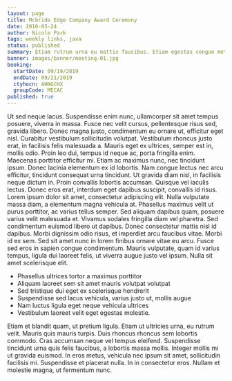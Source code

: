 ```yaml
---
layout: page
title: Mcbride Edge Company Award Ceremony
date: 2016-05-24
author: Nicole Park
tags: weekly links, java
status: published
summary: Etiam rutrum urna eu mattis faucibus. Etiam egestas congue metus.
banner: images/banner/meeting-01.jpg
booking:
  startDate: 09/19/2019
  endDate: 09/21/2019
  ctyhocn: AHNGCHX
  groupCode: MECAC
published: true
---
```

Ut sed neque lacus. Suspendisse enim nunc, ullamcorper sit amet tempus posuere, viverra in massa. Fusce nec velit cursus, pellentesque risus sed, gravida libero. Donec magna justo, condimentum eu ornare ut, efficitur eget nisl. Curabitur vestibulum sollicitudin volutpat. Vestibulum rhoncus justo erat, in facilisis felis malesuada a. Mauris eget ex ultrices, semper est in, mollis odio. Proin leo dui, tempus id neque ac, porta fringilla enim. Maecenas porttitor efficitur mi. Etiam ac maximus nunc, nec tincidunt ipsum. Donec lacinia elementum ex id lobortis. Nam congue lectus nec arcu efficitur, tincidunt consequat urna tincidunt. Ut gravida diam nisl, in facilisis neque dictum in. Proin convallis lobortis accumsan.
Quisque vel iaculis lectus. Donec eros erat, interdum eget dapibus suscipit, convallis id risus. Lorem ipsum dolor sit amet, consectetur adipiscing elit. Nulla vulputate massa diam, a elementum magna vehicula at. Phasellus maximus velit ut purus porttitor, ac varius tellus semper. Sed aliquam dapibus quam, posuere varius velit malesuada et. Vivamus sodales fringilla diam vel pharetra. Sed condimentum euismod libero ut dapibus. Donec consectetur mattis nisl id dapibus. Morbi dignissim odio risus, et imperdiet arcu faucibus vitae. Morbi id ex sem. Sed sit amet nunc in lorem finibus ornare vitae eu arcu. Fusce sed eros in sapien congue condimentum. Mauris vulputate, quam id varius tempus, ligula dui laoreet felis, ut viverra augue justo vel ipsum. Nulla sit amet scelerisque elit.

* Phasellus ultrices tortor a maximus porttitor
* Aliquam laoreet sem sit amet mauris volutpat volutpat
* Sed tristique dui eget ex scelerisque hendrerit
* Suspendisse sed lacus vehicula, varius justo ut, mollis augue
* Nam luctus ligula eget neque vehicula ultrices
* Vestibulum laoreet velit eget egestas molestie.

Etiam et blandit quam, ut pretium ligula. Etiam ut ultricies urna, eu rutrum velit. Mauris quis mauris turpis. Duis rhoncus rhoncus sem lobortis commodo. Cras accumsan neque vel tempus eleifend. Suspendisse tincidunt urna quis felis faucibus, a lobortis massa mollis. Integer mollis mi ut gravida euismod. In eros metus, vehicula nec ipsum sit amet, sollicitudin facilisis mi. Suspendisse et placerat nulla. In in consectetur eros. Nullam et molestie magna, ut fermentum nunc.
